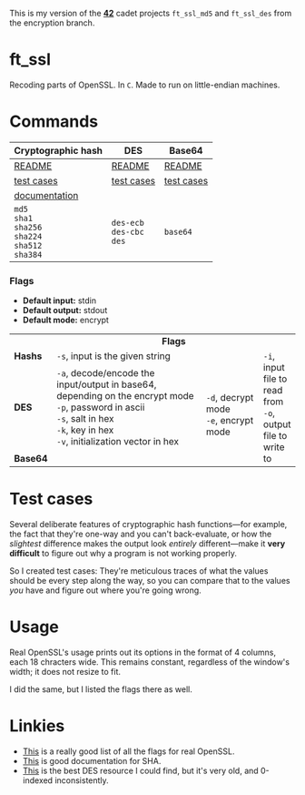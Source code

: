 This is my version of the **[42](https://www.42.us.org/)** cadet projects `ft_ssl_md5` and `ft_ssl_des` from the encryption branch.

# ft_ssl
Recoding parts of OpenSSL. In `C`. Made to run on little-endian machines.

# Commands

| Cryptographic hash | DES                | Base64             |
| ------------------ | ------------------ | ------------------ |
| [README](./_notes_hashing/README_hashing.md) | [README](./_notes_des/README_des.md) | [README](./_notes_base64/README_base64.md)
| [test cases](./_notes_hashing/test_cases) | [test cases](./_notes_des/test_cases) | [test cases](./_notes_base64/test_cases)
| [documentation](./_notes_hashing/fancy_documentation)
| `md5`<br>`sha1`<br>`sha256`<br>`sha224`<br>`sha512`<br>`sha384` | `des-ecb`<br>`des-cbc`<br>`des` | `base64` |

### Flags
* **Default input:** stdin
* **Default output:** stdout
* **Default mode:** encrypt
<table style="vertical-align:center;">
	<tr align="center">
		<td></td>
		<td colspan="3"><b>Flags</b></td>
	</tr>
	<tr>
		<td><b>Hashs</b></td>
		<td colspan="2">
			<code>-s</code>, input is the given string
		</td>
		<td rowspan="3" width="25               %">
			<code>-i</code>, input file to read from<br>
			<code>-o</code>, output file to write to
		</td>
	</tr>
	<tr>
		<td><b>DES</b><br></td>
		<td>
			<code>-a</code>, decode/encode the input/output in base64, depending on the encrypt mode<br>
			<code>-p</code>, password in ascii<br>
			<code>-s</code>, salt in hex<br>
			<code>-k</code>, key in hex<br>
			<code>-v</code>, initialization vector in hex
		</td>
		<td rowspan="2" width="20%">
			<code>-d</code>, decrypt mode<br>
			<code>-e</code>, encrypt mode
		</td>
	</tr>
		<tr>
		<td><b>Base64</b></td>
		<td></td>
	</tr>
</table>

# Test cases
Several deliberate features of cryptographic hash functions—for example, the fact that they're one-way and you can't back-evaluate, or how the _slightest_ difference makes the output look _entirely_ different—make it **very difficult** to figure out why a program is not working properly.

So I created test cases: They're meticulous traces of what the values should be every step along the way, so you can compare that to the values _you_ have and figure out where you're going wrong.

# Usage
Real OpenSSL's usage prints out its options in the format of 4 columns, each 18 chracters wide. This remains constant, regardless of the window's width; it does not resize to fit.

I did the same, but I listed the flags there as well.

# Linkies
* [This](https://wiki.openssl.org/index.php/Enc) is a really good list of all the flags for real OpenSSL.
* [This](https://csrc.nist.gov/csrc/media/publications/fips/180/2/archive/2002-08-01/documents/fips180-2.pdf) is good documentation for SHA.
* [This](http://page.math.tu-berlin.de/~kant/teaching/hess/krypto-ws2006/des.htm) is the best DES resource I could find, but it's very old, and 0-indexed inconsistently.
